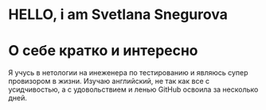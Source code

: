 # HELLO, i am Svetlana Snegurova

# О себе кратко и интересно

Я учусь в нетологии на инеженера по тестированию
и являюсь супер провизором в жизни. Изучаю английский, не так как все с усидчивостью, а с удовольствием и ленью
GitHub освоила за несколько дней. 





